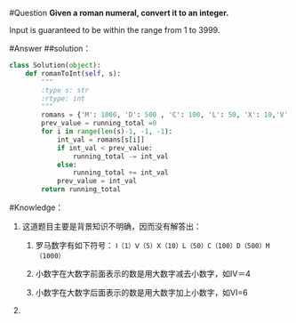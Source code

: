 #Question
**Given a roman numeral, convert it to an integer.**

Input is guaranteed to be within the range from 1 to 3999. 

#Answer
##solution：
```python
class Solution(object):
    def romanToInt(self, s):
        """
        :type s: str
        :rtype: int
        """
        romans = {'M': 1000, 'D': 500 , 'C': 100, 'L': 50, 'X': 10,'V': 5,'I': 1}
        prev_value = running_total =0        
        for i in range(len(s)-1, -1, -1):
            int_val = romans[s[i]]
            if int_val < prev_value:
                running_total -= int_val
            else:
                running_total += int_val
            prev_value = int_val
        return running_total 
```
#Knowledge：
1. 这道题目主要是背景知识不明确，因而没有解答出：

    1. 罗马数字有如下符号：`Ⅰ（1）Ⅴ（5）Ⅹ（10）L（50）C（100）D（500）M（1000）`

    2. 小数字在大数字前面表示的数是用大数字减去小数字，如IV＝4

    3. 小数字在大数字后面表示的数是用大数字加上小数字，如VI=6

2. 
